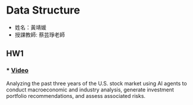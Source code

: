 # Data Structure
* 姓名：黃靖媛
* 授課教師: 蔡芸琤老師

## HW1
### * [Video](https://youtu.be/ZU6N17cdLlE?si=2tqZHwpTqimzu4MO)

Analyzing the past three years of the U.S. stock market using AI agents to conduct macroeconomic and industry analysis, generate investment portfolio recommendations, and assess associated risks.  

